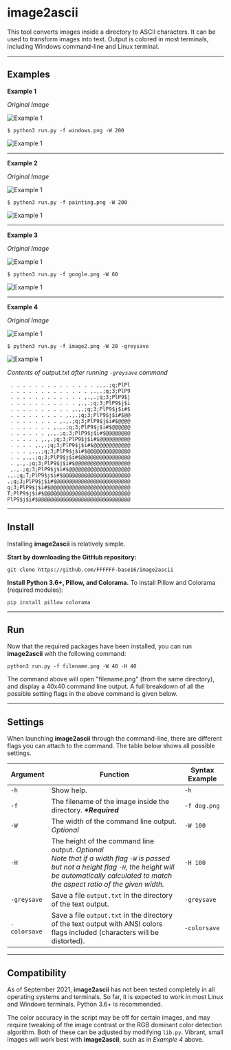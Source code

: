 # image2ascii
This tool converts images inside a directory to ASCII characters. It can be used to transform images into text. Output is colored in most terminals, including Windows command-line and Linux terminal.

-----
## Examples

**Example 1**

_Original Image_

![Example 1](/examples/ex1_before.png)
```
$ python3 run.py -f windows.png -W 200
```
![Example 1](/examples/ex1_after.png)

-----

**Example 2**

_Original Image_

![Example 1](/examples/ex2_before.png)
```
$ python3 run.py -f painting.png -W 200
```
![Example 1](/examples/ex2_after.png)

-----

**Example 3**

_Original Image_

![Example 1](/examples/ex3_before.png)
```
$ python3 run.py -f google.png -W 60
```
![Example 1](/examples/ex3_after.png)

-----

**Example 4**

_Original Image_

![Example 1](/examples/ex4_before.png)
```
$ python3 run.py -f image2.png -W 20 -greysave
```
![Example 1](/examples/ex4_after.png)

_Contents of *output.txt* after running `-greysave` command_
```
 . . . . . . . . . . . . . . ,.,.;q;PlPl
 . . . . . . . . . . . . . ,.,.;q;3;PlP9
 . . . . . . . . . . . . ,.,.;q;3;PlP9$j
 . . . . . . . . . . . ,.,.;q;3;PlP9$j$i
 . . . . . . . . . . ,.,.;q;3;PlP9$j$i#$
 . . . . . . . . . ,.,.;q;3;PlP9$j$i#$@@
 . . . . . . . . ,.,.;q;3;PlP9$j$i#$@@@@
 . . . . . . . ,.,.;q;3;PlP9$j$i#$@@@@@@
 . . . . . . ,.,.;q;3;PlP9$j$i#$@@@@@@@@
 . . . . . ,.,.;q;3;PlP9$j$i#$@@@@@@@@@@
 . . . . ,.,.;q;3;PlP9$j$i#$@@@@@@@@@@@@
 . . . ,.,.;q;3;PlP9$j$i#$@@@@@@@@@@@@@@
 . . ,.,.;q;3;PlP9$j$i#$@@@@@@@@@@@@@@@@
 . ,.,.;q;3;PlP9$j$i#$@@@@@@@@@@@@@@@@@@
 ,.,.;q;3;PlP9$j$i#$@@@@@@@@@@@@@@@@@@@@
.,.;q;T;PlP9$j$i#$@@@@@@@@@@@@@@@@@@@@@@
.;q;3;PlP9$j$i#$@@@@@@@@@@@@@@@@@@@@@@@@
q;3;PlP9$j$i#$@@@@@@@@@@@@@@@@@@@@@@@@@@
T;PlP9$j$i#$@@@@@@@@@@@@@@@@@@@@@@@@@@@@
PlP9$j$i#$@@@@@@@@@@@@@@@@@@@@@@@@@@@@@@
```


-----
## Install
Installing **image2ascii** is relatively simple. 

**Start by downloading the GitHub repository:**
```
git clone https://github.com/FFFFFF-base16/image2ascii
```
**Install Python 3.6+, Pillow, and Colorama.**
To install Pillow and Colorama (required modules):
```
pip install pillow colorama
```

-----
## Run
Now that the required packages have been installed, you can run **image2ascii** with the following command:
```
python3 run.py -f filename.png -W 40 -H 40
```
The command above will open "filename.png" (from the same directory), and display a 40x40 command line output. A full breakdown of all the possible setting flags in the above command is given below. 

-----
## Settings
When launching **image2ascii** through the command-line, there are different flags you can attach to the command. The table below shows all possible settings.

Argument | Function | Syntax Example
---------|----------|--------
`-h` | Show help. | `-h`
`-f` | The filename of the image inside the directory. _**\*Required**_ | `-f dog.png`
`-W` | The width of the command line output. _Optional_ | `-W 100`
`-H` | The height of the command line output. _Optional_ <br> _Note that if a width flag `-W` is passed but not a height flag `-H`, the height will be automatically calculated to match the aspect ratio of the given width._ | `-H 100`
`-greysave` | Save a file `output.txt` in the directory of the text output. | `-greysave`
`-colorsave` | Save a file `output.txt` in the directory of the text output with ANSI colors flags included (characters will be distorted). | `-colorsave`

-----
## Compatibility
As of September 2021, **image2ascii** has not been tested completely in all operating systems and terminals. So far, it is expected to work in most Linux and Windows terminals. Python 3.6+ is recommended.

The color accuracy in the script may be off for certain images, and may require tweaking of the image contrast or the RGB dominant color detection algorithm. Both of these can be adjusted by modifying `lib.py`. Vibrant, small images will work best with **image2ascii**, such as in _Example 4_ above.